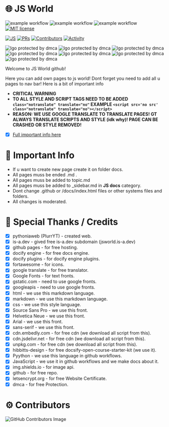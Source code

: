 # 🌐 JS World
![example workflow](https://github.com/pythoniaweb/jsworld/actions/workflows/deploy.yml/badge.svg) ![example workflow](https://github.com/pythoniaweb/jsworld/actions/workflows/codeql-analysis.yml/badge.svg) ![example workflow](https://github.com/pythoniaweb/jsworld/actions/workflows/label.yml/badge.svg) [![MIT license](https://img.shields.io/badge/License-MIT-blue.svg)](https://github.com/pythoniaweb/jsworld/blob/main/LICENSE)


[![JS](https://img.shields.io/badge/Learn-JS-FFE70B.svg?style=flat-square)]() [![PRs](https://img.shields.io/github/issues-pr-closed-raw/pythoniaweb/jsworld.svg?style=flat-square&colorB=FFE70B&label=pull%20requests)](https://github.com/pythoniaweb/jsworld/pulls?q=is%3Apr+is%3Aclosed+label%3Aadd)
[![Contributors](https://img.shields.io/github/contributors-anon/pythoniaweb/jsworld?color=FFE70B&style=flat-square)](https://github.com/pythoniaweb/jsworld/graphs/contributors)
[![Activity](https://img.shields.io/github/commit-activity/m/pythoniaweb/jsworld?color=FFE70B&style=flat-square)](https://github.com/pythoniaweb/jsworld/pulse/monthly)

![lgo protected by dmca](https://jsworld.is-a.dev/assets/favicon/pixilart-drawing.png) ![lgo protected by dmca](https://jsworld.is-a.dev/assets/favicon/pixilart-drawing1.png) ![lgo protected by dmca](https://jsworld.is-a.dev/assets/favicon/pixilart-drawing2.png) ![lgo protected by dmca](https://jsworld.is-a.dev/assets/favicon/pixilart-drawing3.png) ![lgo protected by dmca](https://jsworld.is-a.dev/assets/favicon/pixilart-drawing4.png) ![lgo protected by dmca](https://jsworld.is-a.dev/assets/favicon/pixilart-drawing6.png) ![lgo protected by dmca](https://jsworld.is-a.dev/assets/favicon/jsicatandfriend.png)

Welcome to JS World github!

Here you can add own pages to js world!
Dont forget you need to add all u pages to nav bar!
Here is a bit of important info<br>
- **CRITICAL WARNING**<br>
- **TO ALL STYLE AND SCRIPT TAGS NEED TO BE ADDED `class="notranslate" translate="no"` EXAMPLE `<script src='no src' class="notranslate" translate="no"></script>`**<br>
- **REASON: WE USE GOOGLE TRANSLATE TO TRANSLATE PAGES! GT ALWAYS TRANSLATE SCRIPTS AND STYLE (idk why)! PAGE CAN BE CRASHED OR STYLE REMOVED!**
- [x] [Full important info here](https://github.com/pythoniaweb/jsworld/blob/main/important.md)

# 🚨 Important Info 

- If u want to create new page create it on folder docs.
- All pages muss be ended .md .
- All pages muss be added to topic.md 
- All pages muss be added to _sidebar.md in **JS docs** category.
- Dont change .github or /docs/index.html files or other systems files and folders.
- All changes is moderated.


# 💖 Special Thanks / Credits

- [x] pythoniaweb (PlurrYT) - created web.
- [x] is-a.dev - gived free is-a.dev subdomain (jsworld.is-a.dev)
- [x] github pages - for free hosting.
- [x] docify engine - for free docs engine.
- [x] docify plugins - for docify engine plugins.
- [x] fortawesome - for icons.
- [x] google translate - for free translator. 
- [x] Google Fonts - for text fronts.
- [x] gstatic.com - need to use google fronts.
- [x] googleapis - need to use google fronts.
- [x] html - we use this markdown language.
- [x] markdown -  we use this markdown language.
- [x] css - we use this style language.
- [x] Source Sans Pro - we use this front.
- [x] Helvetica Neue - we use this front.
- [x] Arial - we use this front.
- [x] sans-serif - we use this front.
- [x] cdn.embedly.com - for free cdn (we download all script from this).
- [x] cdn.jsdelivr.net - for free cdn (we download all script from this).
- [x] unpkg.com - for free cdn (we download all script from this).
- [x] hibbitts-design - for free docsify-open-course-starter-kit (we use it).
- [x] Pyython - we use this language in github workflows.
- [x] JavaScript - we use it in github workflows and we make docs about it.
- [x] img.shields.io - for image api.
- [x] github - for free repo.
- [x] letsencrypt.org - for free Website Certificate.
- [x] dmca - for free Protection.

# ⚙️ Contributors

![GitHub Contributors Image](https://contrib.rocks/image?repo=pythoniaweb/jsworld)
